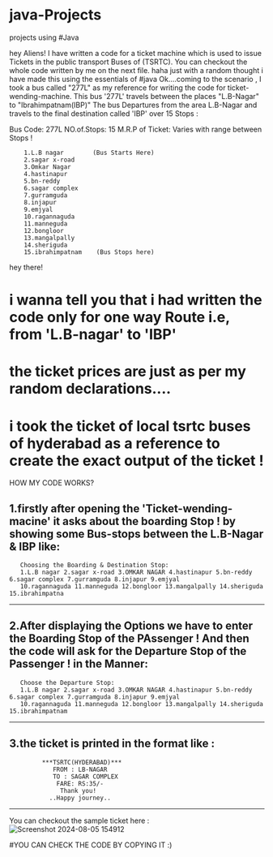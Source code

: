 # java-Projects
projects using #Java

hey Aliens!
  I have written a code for a ticket machine which is used to issue Tickets in the public transport Buses of (TSRTC).
  You can checkout the whole code written by me on the next file.
  haha just with a random thought i have made this using the essentials of #java 
  Ok....coming to the scenario ,
    I took a bus called "277L" as my reference for writing the code for ticket-wending-machine.
    This bus '277L' travels between the places "L.B-Nagar" to "Ibrahimpatnam(IBP)" 
    The bus Departures from the area L.B-Nagar and travels to the final destination called 'IBP' over 15 Stops :
    
  Bus Code: 277L          NO.of.Stops: 15        M.R.P of Ticket: Varies with range between Stops !
       
        1.L.B nagar        (Bus Starts Here)
        2.sagar x-road
        3.Omkar Nagar
        4.hastinapur
        5.bn-reddy
        6.sagar complex 
        7.gurramguda
        8.injapur 
        9.emjyal 
        10.ragannaguda
        11.manneguda 
        12.bongloor 
        13.mangalpally 
        14.sheriguda 
        15.ibrahimpatnam    (Bus Stops here)
      
 hey there! 
  # i wanna tell you that i had written the code only for one way Route i.e, from 'L.B-nagar' to 'IBP'
  # the ticket prices are just as per my random declarations....
  # i took the ticket of local tsrtc buses of hyderabad as a reference to create the exact output of the ticket !
 
 HOW MY CODE WORKS?

1.firstly after opening the 'Ticket-wending-macine' it asks about the boarding Stop !
    by showing some Bus-stops between the L.B-Nagar & IBP  like:
---------------------------------------------------------------------------------------------------------------------------

       Choosing the Boarding & Destination Stop:
       1.L.B nagar 2.sagar x-road 3.OMKAR NAGAR 4.hastinapur 5.bn-reddy 6.sagar complex 7.gurramguda 8.injapur 9.emjyal 
       10.ragannaguda 11.manneguda 12.bongloor 13.mangalpally 14.sheriguda 15.ibrahimpatna

---------------------------------------------------------------------------------------------------------------------------
2.After displaying the Options we have to enter the Boarding Stop of the PAssenger !
And then the code will ask for the Departure Stop of the Passenger ! in the Manner:
---------------------------------------------------------------------------------------------------------------------------
       Choose the Departure Stop:
       1.L.B nagar 2.sagar x-road 3.OMKAR NAGAR 4.hastinapur 5.bn-reddy 6.sagar complex 7.gurramguda 8.injapur 9.emjyal 
       10.ragannaguda 11.manneguda 12.bongloor 13.mangalpally 14.sheriguda 15.ibrahimpatnam
---------------------------------------------------------------------------------------------------------------------------
3.the ticket is printed in the format like :
 --------------------------------------------------------------------------------------------------------------
             ***TSRTC(HYDERABAD)***
                FROM : LB-NAGAR
                TO : SAGAR COMPLEX
                 FARE: RS:35/- 
                  Thank you!
               ..Happy journey..
 ---------------------------------------------------------------------------------------------------------------
 You can checkout the sample ticket here :
 ![Screenshot 2024-08-05 154912](https://github.com/user-attachments/assets/e24f691a-e284-4c2d-8ce9-8369c919532d)   

 #YOU CAN CHECK THE CODE BY COPYING IT :)

 
 

     



  


